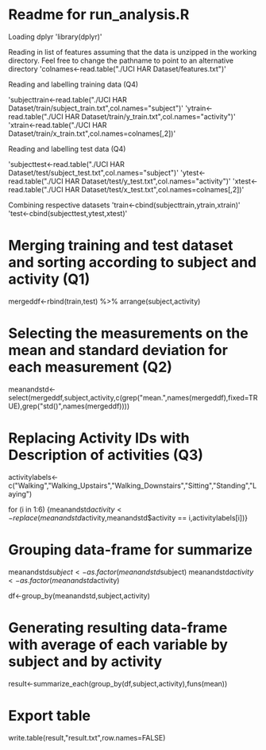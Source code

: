 # Readme for run_analysis.R

Loading dplyr
'library(dplyr)'

Reading in list of features assuming that the data is unzipped in the working directory.
Feel free to change the pathname to point to an alternative directory
'colnames<-read.table("./UCI HAR Dataset/features.txt")'

Reading and labelling training data (Q4)

'subjecttrain<-read.table("./UCI HAR Dataset/train/subject_train.txt",col.names="subject")'
'ytrain<-read.table("./UCI HAR Dataset/train/y_train.txt",col.names="activity")'
'xtrain<-read.table("./UCI HAR Dataset/train/x_train.txt",col.names=colnames[,2])'

Reading and labelling test data (Q4)

'subjecttest<-read.table("./UCI HAR Dataset/test/subject_test.txt",col.names="subject")'
'ytest<-read.table("./UCI HAR Dataset/test/y_test.txt",col.names="activity")'
'xtest<-read.table("./UCI HAR Dataset/test/x_test.txt",col.names=colnames[,2])'

Combining respective datasets
'train<-cbind(subjecttrain,ytrain,xtrain)'
'test<-cbind(subjecttest,ytest,xtest)'

# Merging training and test dataset and sorting according to subject and activity (Q1)

mergeddf<-rbind(train,test) %>% arrange(subject,activity)

# Selecting the measurements on the mean and standard deviation for each measurement (Q2)

meanandstd<-select(mergeddf,subject,activity,c(grep("mean.",names(mergeddf),fixed=TRUE),grep("std()",names(mergeddf))))

# Replacing Activity IDs with Description of activities (Q3)

activitylabels<-c("Walking","Walking_Upstairs","Walking_Downstairs","Sitting","Standing","Laying")

for (i in 1:6)
  {meanandstd$activity<-replace(meanandstd$activity,meanandstd$activity == i,activitylabels[i])}

# Grouping data-frame for summarize

meanandstd$subject<-as.factor(meanandstd$subject)
meanandstd$activity<-as.factor(meanandstd$activity)

df<-group_by(meanandstd,subject,activity)

# Generating resulting data-frame with average of each variable by subject and by activity

result<-summarize_each(group_by(df,subject,activity),funs(mean))

# Export table
write.table(result,"result.txt",row.names=FALSE)